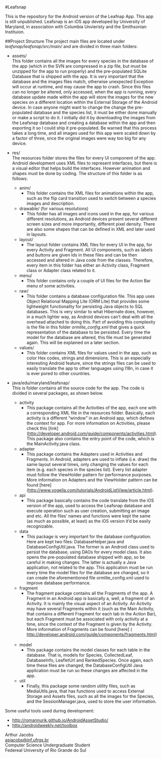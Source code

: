 
#Leafsnap

This is the repository for the Android version of the Leafnap App. This app is still unpublished.
Leafsnap is an iOS app developed by University of Maryland, in association with Columbia Unvieristy and the Smithsonian Instituion.

##Project Structure
The project main files are located under *leafsnap/leafsnap/src/main/* and are divided in three main folders:
* assets/ <br/>
This folder contains all the images for every species in the database of the app (which in the SVN are compressed in a zip file, but must be unzipped for the app to run properly) and the pre-populated SQLite Database that is shipped with the app. It is very important that the database and the images files match, otherwise unexpected Exception will occur at runtime, and may cause the app to crash. Since this files can no longer be altered, only accessed, when the app is running, every database update made within the app will store the images for the new species on a different location within the External Storage of the Android device. In case anyone might want to change the change the pre-populated database and the species list, it must be either done manually or make a script to do it. I initially did it by downloading the images from the Leafsnap database and creating a database within the app and then exporting it so I could ship it pre-populated. Be warned that this process takes a long time, and all images used for this app were scaled down by a factor of three, snce the original images were way too big for any device.

* res/ <br/>
The resources folder stores the files for every UI component of the app. Android development uses XML files to represent interfaces, but there is a visual editor that helps build the interfaces. However animation and shapes must be done by coding. The structure of this folder is as follows:
  * anim/
    * This folder contains the XML files for animations within the app, such as the flip card transition used to switch between a species images and description.
  * drawable/ (for various resolutions)
    * This folder has all images and icons used in the app, for various different resolutions, as Android devices present several different screen sizes and more importantly, different pixel density. There are also some shapes that can be defined in XML and later used in layouts.
  * layout/
    * The layout folder contains XML files for every UI in the app, for every Activity and Fragment. All UI components, such as labels and buttons are given Ids in these files and can be then accessed and altered in Java code from the classes. Therefore, every item in this folder has either an Activity class, Fragment class or Adapter class related to it.
  * menu/
    * This folder contains only a couple of UI files for the Action Bar menu of some activities.
  * raw/
    * This folder contains a database configuration file. This app uses Object Relational Mapping Lite (ORM Lite) that provides some lightweight functionality for persisting Java objects to SQL databases. This is very similar to what Hibernate does, however, in a much lighter way, as Android devices can’t deal with all the overhead attached to doing this. Part of avoiding this complexity is the file in this folder *ormlite_config.xml* that gives a quick representation of the database to be persisted. Every time the model for the database are altered, this file must be generated again. This will be explained on a later section.
  * values/
    * This folder contains XML files for values used in the app, such as color Hex codes, strings and dimensions. This is an especially interesting Android feature, since the strings files can be used to easily translate the app to other languages using I18n, in case it is ever pored to other countries.

* java/edu/maryland/leafsnap/ <br/>
This is folder contains all the source code for the app. The code is divided in several packages, as shown below.
  * activity
    * This package contains all the Activities of the app, each one with a corresponding XML file in the resources folder. Basically, each activity is a different “window” in an Android app, which defines the context for app. For more information on Activities, please check this [link] (http://developer.android.com/guide/components/activities.html). This package also contains the entry point of the code, which is the MainActivity.java class.
  * adapter
    * This package contains the Adapters used in Activities and Fragments. In Android, adapters are used to inflate (i.e. draw) the same layout several times, only changing the values for each item (e.g. each species in the species list). Every list adapter must follow the ViewHolder pattern for performance purposes. More information on Adapters and the ViewHolder pattern can be found [here] (http://www.vogella.com/tutorials/AndroidListView/article.html).
  * api
    * This package basically contains the code translate from the iOS version of the app, used to access the Leafsnap database and execute operation such as user creation, submitting an image and etc. All the files’ names and functions were kept the same (as much as possible, at least) as the iOS version it’d be easily recognizable. 
  * data
    * This package is very important for the database configuration. Here are kept two files: DatabaseHelper.java and DatabaseConfigUtil.java. The former is an Android class used to persist the database, using DAOs for every model class. It also opens the pre-populated database shipped with app, so be careful in making changes. The latter is actually a Java application, not related to the app. This application must be run every time the model files for the database are changed, so it can create the aforementioned file ormlite_config.xml used to improve database performance.
  * fragment 
    * The fragment package contains all the Fragments of the app. A Fragment in an Android app is basically a, well, a fragment of an Activity. It is mainly the visual aspect of an Activity. An Activity may have several Fragments within it (such as the Main Activity, that contains a different Fragment for each tab in the Action Bar), but each Fragment must be associated with only activity at a time, since the context of the Fragment is given by the Activity. More information of Fragments can be found [here] ( http://developer.android.com/guide/components/fragments.html).
  * model
    * This package contains the model classes for each table in the database. That is, models for Species, CollectedLeaf, DatabaseInfo, LeafletUrl and RankedSpecies. Once again, each time these files are changed, the DatabaseConfigUtil Java application must be run so these changes are affected in the app.
  * util
    * Finally, this package some random utility files, such as MediaUtils.java, that has functions used to access External Storage and Assets files, such as all the images for the Species, and the SessionManager.java, used to store the user information.


Some useful tools used during development:

* http://romannurik.github.io/AndroidAssetStudio/
* http://androidweekly.net/toolbox


Arthur Jacobs<br/>
asjacobs@inf.ufrgs.br<br/>
Computer Science Undergraduate Student<br/>
Federeal University of Rio Grande do Sul<br/>




